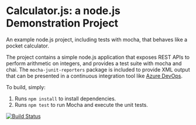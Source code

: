 Calculator.js: a node.js Demonstration Project
==============================================
An example node.js project, including tests with mocha, that behaves like
a pocket calculator.

The project contains a simple node.js application that exposes REST APIs
to perform arithmetic on integers, and provides a test suite with mocha
and chai.  The `mocha-junit-reporters` package is included to provide XML
output that can be presented in a continuous integration tool like
[Azure DevOps](https://azure.com/devops).

To build, simply:

1. Runs `npm install` to install dependencies.
2. Runs `npm test` to run Mocha and execute the unit tests.

[![Build Status](https://dev.azure.com/k200210/Integrating%20External%20Source%20Control%20with%20Azure%20Pipelines/_apis/build/status%2Fabdulsami786.calculator?branchName=master)](https://dev.azure.com/k200210/Integrating%20External%20Source%20Control%20with%20Azure%20Pipelines/_build/latest?definitionId=1&branchName=master)
